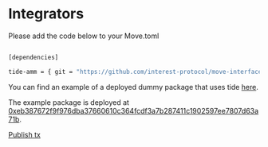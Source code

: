 # Integrators

Please add the code below to your Move.toml

```bash

[dependencies]

tide-amm = { git = "https://github.com/interest-protocol/move-interfaces.git", subdir = "tide-amm", rev = "main" }
```

You can find an example of a deployed dummy package that uses tide [here](https://github.com/josemvcerqueira/example-tide).

The example package is deployed at [0xeb387672f9f976dba37660610c364fcdf3a7b287411c1902597ee7807d63a71b](https://suiscan.xyz/mainnet/object/0xeb387672f9f976dba37660610c364fcdf3a7b287411c1902597ee7807d63a71b/contracts).

[Publish tx](https://suiscan.xyz/mainnet/tx/3ZvsSBH6XyF41VmqKp1eBJxnqyXzYqhjrtNSzK4hiUsX)

